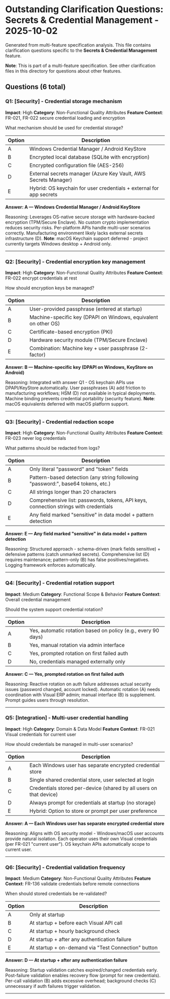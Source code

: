 # Outstanding Clarification Questions: Secrets & Credential Management - 2025-10-02

Generated from multi-feature specification analysis. This file contains clarification questions specific to the **Secrets & Credential Management** feature.

**Note**: This is part of a multi-feature specification. See other clarification files in this directory for questions about other features.

## Questions (6 total)

### Q1: [Security] - Credential storage mechanism

**Impact**: High
**Category**: Non-Functional Quality Attributes
**Feature Context**: FR-021, FR-022 secure credential loading and encryption

What mechanism should be used for credential storage?

| Option | Description |
|--------|-------------|
| A | Windows Credential Manager / Android KeyStore |
| B | Encrypted local database (SQLite with encryption) |
| C | Encrypted configuration file (AES-256) |
| D | External secrets manager (Azure Key Vault, AWS Secrets Manager) |
| E | Hybrid: OS keychain for user credentials + external for app secrets |

**Answer: A — Windows Credential Manager / Android KeyStore**

Reasoning: Leverages OS-native secure storage with hardware-backed encryption (TPM/Secure Enclave). No custom crypto implementation reduces security risks. Per-platform APIs handle multi-user scenarios correctly. Manufacturing environment likely lacks external secrets infrastructure (D). **Note**: macOS Keychain support deferred - project currently targets Windows desktop + Android only.

---

### Q2: [Security] - Credential encryption key management

**Impact**: High
**Category**: Non-Functional Quality Attributes
**Feature Context**: FR-022 encrypt credentials at rest

How should encryption keys be managed?

| Option | Description |
|--------|-------------|
| A | User-provided passphrase (entered at startup) |
| B | Machine-specific key (DPAPI on Windows, equivalent on other OS) |
| C | Certificate-based encryption (PKI) |
| D | Hardware security module (TPM/Secure Enclave) |
| E | Combination: Machine key + user passphrase (2-factor) |

**Answer: B — Machine-specific key (DPAPI on Windows, KeyStore on Android)**

Reasoning: Integrated with answer Q1 - OS keychain APIs use DPAPI/KeyStore automatically. User passphrases (A) add friction to manufacturing workflows; HSM (D) not available in typical deployments. Machine binding prevents credential portability (security feature). **Note**: macOS equivalents deferred with macOS platform support.

---

### Q3: [Security] - Credential redaction scope

**Impact**: High
**Category**: Non-Functional Quality Attributes
**Feature Context**: FR-023 never log credentials

What patterns should be redacted from logs?

| Option | Description |
|--------|-------------|
| A | Only literal "password" and "token" fields |
| B | Pattern-based detection (any string following "password:", base64 tokens, etc.) |
| C | All strings longer than 20 characters |
| D | Comprehensive list: passwords, tokens, API keys, connection strings with credentials |
| E | Any field marked "sensitive" in data model + pattern detection |

**Answer: E — Any field marked "sensitive" in data model + pattern detection**

Reasoning: Structured approach - schema-driven (mark fields sensitive) + defensive patterns (catch unmarked secrets). Comprehensive list (D) requires maintenance; pattern-only (B) has false positives/negatives. Logging framework enforces automatically.

---

### Q4: [Security] - Credential rotation support

**Impact**: Medium
**Category**: Functional Scope & Behavior
**Feature Context**: Overall credential management

Should the system support credential rotation?

| Option | Description |
|--------|-------------|
| A | Yes, automatic rotation based on policy (e.g., every 90 days) |
| B | Yes, manual rotation via admin interface |
| C | Yes, prompted rotation on first failed auth |
| D | No, credentials managed externally only |

**Answer: C — Yes, prompted rotation on first failed auth**

Reasoning: Reactive rotation on auth failure addresses actual security issues (password changed, account locked). Automatic rotation (A) needs coordination with Visual ERP admin; manual interface (B) is supplement. Prompt guides users through resolution.

---

### Q5: [Integration] - Multi-user credential handling

**Impact**: High
**Category**: Domain & Data Model
**Feature Context**: FR-021 Visual credentials for current user

How should credentials be managed in multi-user scenarios?

| Option | Description |
|--------|-------------|
| A | Each Windows user has separate encrypted credential store |
| B | Single shared credential store, user selected at login |
| C | Credentials stored per-device (shared by all users on that device) |
| D | Always prompt for credentials at startup (no storage) |
| E | Hybrid: Option to store or prompt per user preference |

**Answer: A — Each Windows user has separate encrypted credential store**

Reasoning: Aligns with OS security model - Windows/macOS user accounts provide natural isolation. Each operator uses their own Visual credentials (per FR-021 "current user"). OS keychain APIs automatically scope to current user.

---

### Q6: [Security] - Credential validation frequency

**Impact**: Medium
**Category**: Non-Functional Quality Attributes
**Feature Context**: FR-136 validate credentials before remote connections

When should stored credentials be re-validated?

| Option | Description |
|--------|-------------|
| A | Only at startup |
| B | At startup + before each Visual API call |
| C | At startup + hourly background check |
| D | At startup + after any authentication failure |
| E | At startup + on-demand via "Test Connection" button |

**Answer: D — At startup + after any authentication failure**

Reasoning: Startup validation catches expired/changed credentials early. Post-failure validation enables recovery flow (prompt for new credentials). Per-call validation (B) adds excessive overhead; background checks (C) unnecessary if auth failures trigger validation.

---
